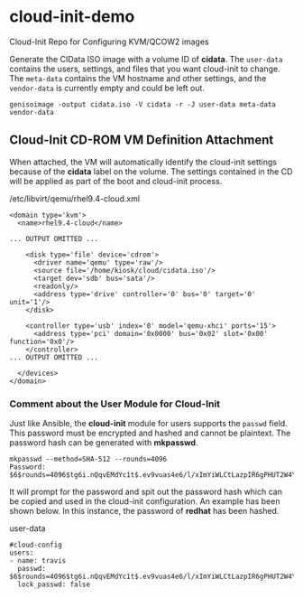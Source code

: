 # cloud-init-demo
Cloud-Init Repo for Configuring KVM/QCOW2 images

Generate the CIData ISO image with a volume ID of **cidata**. The `user-data` contains the users, settings, and files that you want cloud-init to change. The `meta-data` contains the VM hostname and other settings, and the `vendor-data` is currently empty and could be left out.

```
genisoimage -output cidata.iso -V cidata -r -J user-data meta-data vendor-data
```

## Cloud-Init CD-ROM VM Definition Attachment

When attached, the VM will automatically identify the cloud-init settings because of the **cidata** label on the volume. The settings contained in the CD will be applied as part of the boot and cloud-init process.

/etc/libvirt/qemu/rhel9.4-cloud.xml
```
<domain type='kvm'>
  <name>rhel9.4-cloud</name>

... OUTPUT OMITTED ...

    <disk type='file' device='cdrom'>
      <driver name='qemu' type='raw'/>
      <source file='/home/kiosk/cloud/cidata.iso'/>
      <target dev='sdb' bus='sata'/>
      <readonly/>
      <address type='drive' controller='0' bus='0' target='0' unit='1'/>
    </disk>

    <controller type='usb' index='0' model='qemu-xhci' ports='15'>
      <address type='pci' domain='0x0000' bus='0x02' slot='0x00' function='0x0'/>
    </controller>
... OUTPUT OMITTED ...

  </devices>
</domain>
```

### Comment about the User Module for Cloud-Init

Just like Ansible, the **cloud-init** module for users supports the `passwd` field. This password must be encrypted and hashed and cannot be plaintext. The password hash can be generated with **mkpasswd**.

```
mkpasswd --method=SHA-512 --rounds=4096
Password:
$6$rounds=4096$tg6i.nQqvEMdYc1t$.ev9vuas4e6/l/xImYiWLCtLazpIR6gPHUT2W4YVqEm5QAdN66HVzqSbHUTKmV6XBv8PRPoeXAuk0X0y66QgB/
```

It will prompt for the password and spit out the password hash which can be copied and used in the cloud-init configuration. An example has been shown below. In this instance, the password of **redhat** has been hashed.

user-data
```
#cloud-config
users:
- name: travis
  passwd: $6$rounds=4096$tg6i.nQqvEMdYc1t$.ev9vuas4e6/l/xImYiWLCtLazpIR6gPHUT2W4YVqEm5QAdN66HVzqSbHUTKmV6XBv8PRPoeXAuk0X0y66QgB/
  lock_passwd: false
```


